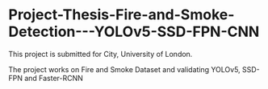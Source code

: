 # Project-Thesis-Fire-and-Smoke-Detection---YOLOv5-SSD-FPN-CNN
This project is submitted for City, University of London.

The project works on Fire and Smoke Dataset and validating YOLOv5, SSD-FPN and Faster-RCNN




